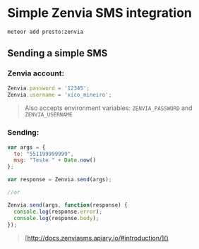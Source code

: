 # Simple Zenvia SMS integration

```meteor add presto:zenvia```

## Sending a simple SMS

### Zenvia account:

```javascript
Zenvia.password = '12345';
Zenvia.username = 'xico_mineiro';
```

> Also accepts environment variables: ```ZENVIA_PASSWORD``` and ```ZENVIA_USERNAME```

### Sending:

```javascript
var args = {
  to: "551199999999",
  msg: "Teste " + Date.now()
};

var response = Zenvia.send(args);

//or

Zenvia.send(args, function(response) {
  console.log(response.error);
  console.log(response.body);
});
```

> [http://docs.zenviasms.apiary.io/#introduction/]()
